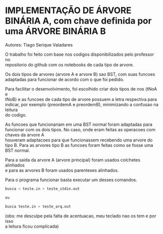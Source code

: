 # IMPLEMENTAÇÃO DE ÁRVORE BINÁRIA A, com chave definida por uma ÁRVORE BINÁRIA B

Autores: Tiago Serique Valadares

O trabalho foi feito com base nos codigos disponibilizados pelo professor no  
repositorio do github com os notebooks de cada tipo de arvore.

Os dois tipos de arvores (arvore A e arvore B) sao BST, com suas funcoes  
adaptadas para funcionar de acordo com o que foi pedido.

Para facilitar o desenvolvimento, foi escolhido criar dois tipos de nos (tNoA e  
tNoB) e as funcoes de cada tipo de arvore possuem a letra respectiva para  
indicar, por exemplo (preordemA e preordemB), minimizando a confusao na leitura  
do codigo.

As funcoes que funcionariam em uma BST normal foram adaptadas para funcionar com
os dois tipos. No caso, onde eram feitas as operacoes com chaves da arvore A  
houveram adaptacoes para que funcionassem recebendo uma arvore do tipo B. Para
as arvores tipo B as funcoes foram feitas como se fosse uma BST normal.

Para a saida da arvore A (arvore principal) foram usados colchetes alinhados  
e para as arvores B foram usados parenteses alinhados.

Para o programa funcionar basta executar um desses comandos.  

```bash  
busca < teste.in > teste_stdin.out

ou

busca teste.in > teste_arq.out
```

(obs: me desculpe pela falta de acentuacao, meu teclado nao os tem e por isso  
a leitura ficou complicada)
